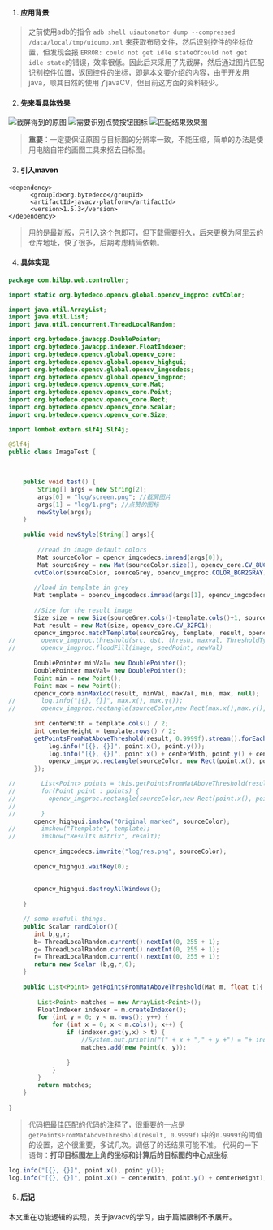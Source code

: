 1. #### 应用背景
> 之前使用adb的指令
`adb shell uiautomator dump --compressed /data/local/tmp/uidump.xml`
来获取布局文件，然后识别控件的坐标位置，但发现会报
`ERROR: could not get idle state`or`could not get idle state`的错误，效率很低。因此后来采用了先截屏，然后通过图片匹配识别控件位置，返回控件的坐标，即是本文要介绍的内容，由于开发用java，顺其自然的使用了javaCV，但目前这方面的资料较少。
2. #### 先来看具体效果
![截屏得到的原图](https://upload-images.jianshu.io/upload_images/9207343-3db34266681882a5.png?imageMogr2/auto-orient/strip%7CimageView2/2/w/1240)
![需要识别点赞按钮图标](https://upload-images.jianshu.io/upload_images/9207343-6de6da840b759cbc.png?imageMogr2/auto-orient/strip%7CimageView2/2/w/1240)
![匹配结果效果图](https://upload-images.jianshu.io/upload_images/9207343-e81adfdb48b45925.png?imageMogr2/auto-orient/strip%7CimageView2/2/w/1240)
> **重要**：一定要保证原图与目标图的分辨率一致，不能压缩，简单的办法是使用电脑自带的画图工具来抠去目标图。

3. #### 引入maven
``` maven
<dependency>
      <groupId>org.bytedeco</groupId>
      <artifactId>javacv-platform</artifactId>
      <version>1.5.3</version>
</dependency>
```
> 用的是最新版，只引入这个包即可，但下载需要好久，后来更换为阿里云的仓库地址，快了很多，后期考虑精简依赖。
4. #### 具体实现
``` java
package com.hilbp.web.controller;

import static org.bytedeco.opencv.global.opencv_imgproc.cvtColor;

import java.util.ArrayList;
import java.util.List;
import java.util.concurrent.ThreadLocalRandom;

import org.bytedeco.javacpp.DoublePointer;
import org.bytedeco.javacpp.indexer.FloatIndexer;
import org.bytedeco.opencv.global.opencv_core;
import org.bytedeco.opencv.global.opencv_highgui;
import org.bytedeco.opencv.global.opencv_imgcodecs;
import org.bytedeco.opencv.global.opencv_imgproc;
import org.bytedeco.opencv.opencv_core.Mat;
import org.bytedeco.opencv.opencv_core.Point;
import org.bytedeco.opencv.opencv_core.Rect;
import org.bytedeco.opencv.opencv_core.Scalar;
import org.bytedeco.opencv.opencv_core.Size;

import lombok.extern.slf4j.Slf4j;

@Slf4j
public class ImageTest {
	
	
	
	public void test() {
		String[] args = new String[2];
		args[0] = "log/screen.png"; //截屏图片
		args[1] = "log/1.png"; //点赞的图标
		newStyle(args);
	}
	
	public void newStyle(String[] args){
		
        //read in image default colors
        Mat sourceColor = opencv_imgcodecs.imread(args[0]);
        Mat sourceGrey = new Mat(sourceColor.size(), opencv_core.CV_8UC1);
       cvtColor(sourceColor, sourceGrey, opencv_imgproc.COLOR_BGR2GRAY);
       
       //load in template in grey 
       Mat template = opencv_imgcodecs.imread(args[1], opencv_imgcodecs.IMREAD_GRAYSCALE);//int = 0
       
       //Size for the result image
       Size size = new Size(sourceGrey.cols()-template.cols()+1, sourceGrey.rows()-template.rows()+1);
       Mat result = new Mat(size, opencv_core.CV_32FC1);
       opencv_imgproc.matchTemplate(sourceGrey, template, result, opencv_imgproc.TM_CCORR_NORMED);
//       opencv_imgproc.threshold(src, dst, thresh, maxval, ThresholdTypes.Tozero);
//       opencv_imgproc.floodFill(image, seedPoint, newVal)
       
       DoublePointer minVal= new DoublePointer();
       DoublePointer maxVal= new DoublePointer();
       Point min = new Point();
       Point max = new Point();
       opencv_core.minMaxLoc(result, minVal, maxVal, min, max, null);
//       log.info("[{}, {}]", max.x(), max.y());
//       opencv_imgproc.rectangle(sourceColor,new Rect(max.x(),max.y(),template.cols(),template.rows()), randColor(), 2, 0, 0);
       
       int centerWith = template.cols() / 2;
       int centerHeight = template.rows() / 2;
       getPointsFromMatAboveThreshold(result, 0.9999f).stream().forEach((point) -> {
    	   log.info("[{}, {}]", point.x(), point.y());
    	   log.info("[{}, {}]", point.x() + centerWith, point.y() + centerHeight);
    	   opencv_imgproc.rectangle(sourceColor, new Rect(point.x(), point.y(), template.cols(), template.rows()), randColor(), 2, 0, 0);
       });

//       List<Point> points = this.getPointsFromMatAboveThreshold(result, 0.99f);
//       for(Point point : points) {
//    	   opencv_imgproc.rectangle(sourceColor,new Rect(point.x(), point.y(), 30, 30), randColor(), 2, 0, 0);
//    	   
//       }
       opencv_highgui.imshow("Original marked", sourceColor);
//       imshow("Ttemplate", template);
//       imshow("Results matrix", result);
       
       opencv_imgcodecs.imwrite("log/res.png", sourceColor);
       
       opencv_highgui.waitKey(0);
       
       
       opencv_highgui.destroyAllWindows();
        
    }

    // some usefull things.
    public Scalar randColor(){
       int b,g,r;
       b= ThreadLocalRandom.current().nextInt(0, 255 + 1);
       g= ThreadLocalRandom.current().nextInt(0, 255 + 1);
       r= ThreadLocalRandom.current().nextInt(0, 255 + 1);
       return new Scalar (b,g,r,0);
    }
    
    public List<Point> getPointsFromMatAboveThreshold(Mat m, float t){
    	
    	List<Point> matches = new ArrayList<Point>();
    	FloatIndexer indexer = m.createIndexer();
    	for (int y = 0; y < m.rows(); y++) {
			for (int x = 0; x < m.cols(); x++) {
				if (indexer.get(y,x) > t) {
					//System.out.println("(" + x + "," + y +") = "+ indexer.get(y,x));
					matches.add(new Point(x, y));
	   
				}
			}
    	}
    	return matches;
    }
	
}

```
> 代码把最佳匹配的代码的注释了，很重要的一点是
`getPointsFromMatAboveThreshold(result, 0.9999f)`
中的`0.9999f`的阈值的设置，这个很重要，多试几次。调低了的话结果可能不准。
代码的一下语句：**打印目标图左上角的坐标和计算后的目标图的中心点坐标**
```java
log.info("[{}, {}]", point.x(), point.y());
log.info("[{}, {}]", point.x() + centerWith, point.y() + centerHeight);
```
5. #### 后记
本文重在功能逻辑的实现，关于javacv的学习，由于篇幅限制不予展开。
